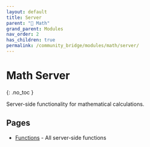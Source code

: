 ```yaml
---
layout: default
title: Server
parent: "🔢 Math"
grand_parent: Modules
nav_order: 2
has_children: true
permalink: /community_bridge/modules/math/server/
---
```


# Math Server
{: .no_toc }

Server-side functionality for mathematical calculations.

## Pages

- [Functions](server/functions.md) - All server-side functions
